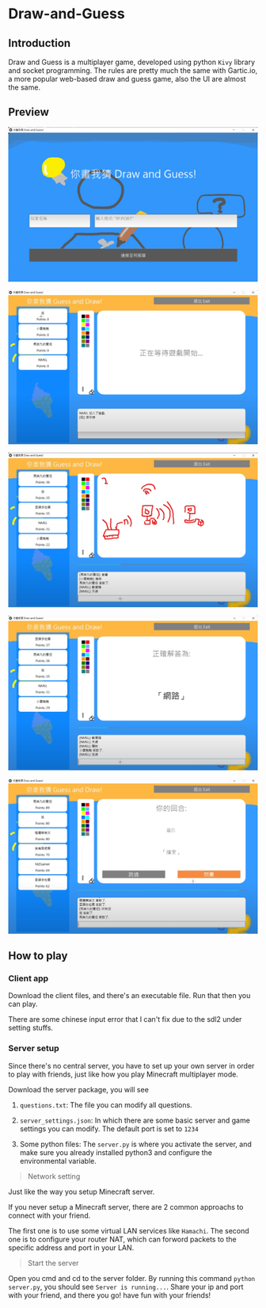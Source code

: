 # Draw-and-Guess


## Introduction

Draw and Guess is a multiplayer game, developed using python `Kivy` library and socket programming. The rules are pretty much the same with Gartic.io, a more popular web-based draw and guess game, also the UI are almost the same.

## Preview

![](md_imgs/client%20screen1.png)

![](md_imgs/client%20waiting%20to%20start.png)

![](md_imgs/client%20guessing.png)

![](md_imgs/client%20show%20answer.png)

![](md_imgs/client%20selection.png)

## How to play

### Client app

Download the client files, and there's an executable file. Run that then you can play.

There are some chinese input error that I can't fix due to the sdl2 under setting stuffs.

### Server setup

Since there's no central server, you have to set up your own server in order to play with friends, just like how you play Minecraft multiplayer mode.

Download the server package, you will see 
1. `questions.txt`: The file you can modify all questions. 

2. `server_settings.json`: In which there are some basic server and game settings you can modify. The default port is set to `1234`
   
3. Some python files: The `server.py` is where you activate the server, and make sure you already installed python3 and configure the environmental variable.

> Network setting

Just like the way you setup Minecraft server. 

If you never setup a Minecraft server, there are 2 common approachs to connect with your friend. 

The first one is to use some virtual LAN services like `Hamachi`. The second one is to configure your router NAT, which can forword packets to the specific address and port in your LAN.

> Start the server

Open you cmd and cd to the server folder. By running this command `python server.py`, you should see `Server is running...`. Share your ip and port with your friend, and there you go! have fun with your friends!